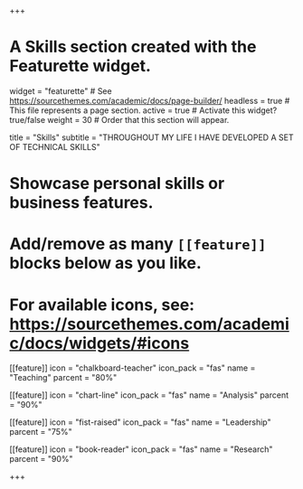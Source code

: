 +++
# A Skills section created with the Featurette widget.
widget = "featurette"  # See https://sourcethemes.com/academic/docs/page-builder/
headless = true  # This file represents a page section.
active = true  # Activate this widget? true/false
weight = 30  # Order that this section will appear.

title = "Skills"
subtitle = "THROUGHOUT MY LIFE I HAVE DEVELOPED A SET OF TECHNICAL SKILLS"

# Showcase personal skills or business features.
# 
# Add/remove as many `[[feature]]` blocks below as you like.
# 
# For available icons, see: https://sourcethemes.com/academic/docs/widgets/#icons

[[feature]]
  icon = "chalkboard-teacher"
  icon_pack = "fas"
  name = "Teaching"
  parcent = "80%"

[[feature]]
  icon = "chart-line"
  icon_pack = "fas"
  name = "Analysis"
  parcent = "90%"
  
[[feature]]
  icon = "fist-raised"
  icon_pack = "fas"
  name = "Leadership"
  parcent = "75%"  
  
[[feature]]
  icon = "book-reader"
  icon_pack = "fas"
  name = "Research"
  parcent = "90%"

+++
